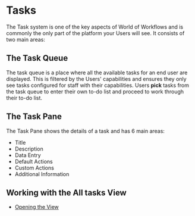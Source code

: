 # Tasks

The Task system is one of the key aspects of World of Workflows and is commonly the only part of the platform your Users will see. It consists of two main areas:

## The Task Queue
The task queue is a place where all the available tasks for an end user are displayed. This is filtered by the Users' capabilities and ensures they only see tasks configured for staff with their capabilities. Users **pick** tasks from the task queue to enter their own to-do list and proceed to work through their to-do list.

## The Task Pane
The Task Pane shows the details of a task and has 6 main areas:

- Title
- Description
- Data Entry
- Default Actions
- Custom Actions
- Additional Information

## Working with the All tasks View
- [Opening the View](all-tasks.md)




